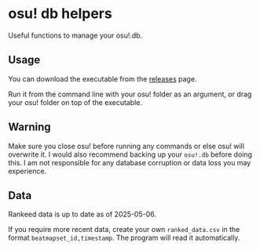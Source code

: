 # osu! db helpers

Useful functions to manage your osu!.db.

## Usage

You can download the executable from the [releases](https://github.com/molneya/osu_db_helpers/releases) page.

Run it from the command line with your osu! folder as an argument, or drag your osu! folder on top of the executable.

## Warning

Make sure you close osu! before running any commands or else osu! will overwrite it.
I would also recommend backing up your `osu!.db` before doing this. I am not responsible for any database corruption or data loss you may experience.

## Data

Rankeed data is up to date as of 2025-05-06.

If you require more recent data, create your own `ranked_data.csv` in the format `beatmapset_id,timestamp`. The program will read it automatically.
